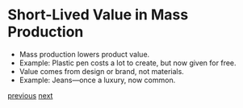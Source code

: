 # Short-Lived Value in Mass Production

- Mass production lowers product value.
- Example: Plastic pen costs a lot to create, but now given for free.
- Value comes from design or brand, not materials.
- Example: Jeans—once a luxury, now common.

[previous](/Presentation/Slide02.md) [next](/Presentation/Slide04.md)
